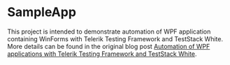 # SampleApp
This project is intended to demonstrate automation of WPF application containing WinForms with Telerik Testing Framework and TestStack White.
More details can be found in the original blog post <a target="_blank" href="http://llatinov.blogspot.com/2014/10/automation-of-wpf-applications-with-telerik-testing-framework-and-teststack-white.html">Automation of WPF applications with Telerik Testing Framework and TestStack White</a>.
